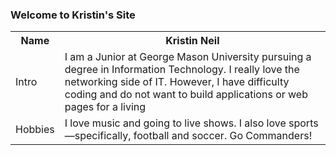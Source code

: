 ### Welcome to Kristin's Site


<table>
  <tr>
    <th>Name</th>
    <th>Kristin Neil</th>
     </tr>
  <tr>
    <td>Intro</td>
    <td>I am a Junior at George Mason University pursuing a degree in Information Technology. I really love the networking side of IT. However, I have difficulty coding and do not want to build applications or web pages for a living</td>
     </tr>
  <tr>
    <td>Hobbies</td>
    <td>I love music and going to live shows. I also love sports—specifically, football and soccer. Go Commanders! </td>
    </tr>
</table>
